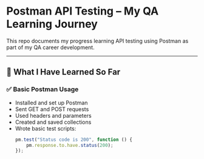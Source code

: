 # Postman API Testing – My QA Learning Journey

This repo documents my progress learning API testing using Postman as part of my QA career development.

---

## 🔧 What I Have Learned So Far

### ✅ Basic Postman Usage
- Installed and set up Postman
- Sent GET and POST requests
- Used headers and parameters
- Created and saved collections
- Wrote basic test scripts:
  ```js
  pm.test("Status code is 200", function () {
      pm.response.to.have.status(200);
  });
